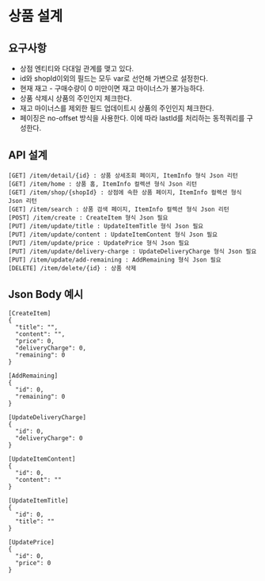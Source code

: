 # 상품 설계

## 요구사항
* 상점 엔티티와 다대일 관계를 맺고 있다.
* id와 shopId이외의 필드는 모두 var로 선언해 가변으로 설정한다.
* 현재 재고 - 구매수량이 0 미만이면 재고 마이너스가 불가능하다.
* 상품 삭제시 상품의 주인인지 체크한다.
* 재고 마이너스를 제외한 필드 업데이트시 상품의 주인인지 체크한다.
* 페이징은 no-offset 방식을 사용한다. 이에 따라 lastId를 처리하는 동적쿼리를 구성한다.

## API 설계
```
[GET] /item/detail/{id} : 상품 상세조회 페이지, ItemInfo 형식 Json 리턴
[GET] /item/home : 상품 홈, ItemInfo 컬렉션 형식 Json 리턴
[GET] /item/shop/{shopId} : 상점에 속한 상품 페이지, ItemInfo 컬렉션 형식 Json 리턴 
[GET] /item/search : 상품 검색 페이지, ItemInfo 컬렉션 형식 Json 리턴
[POST] /item/create : CreateItem 형식 Json 필요
[PUT] /item/update/title : UpdateItemTitle 형식 Json 필요
[PUT] /item/update/content : UpdateItemContent 형식 Json 필요
[PUT] /item/update/price : UpdatePrice 형식 Json 필요
[PUT] /item/update/delivery-charge : UpdateDeliveryCharge 형식 Json 필요
[PUT] /item/update/add-remaining : AddRemaining 형식 Json 필요
[DELETE] /item/delete/{id} : 상품 삭제
```

## Json Body 예시
```
[CreateItem]
{
  "title": "",
  "content": "",
  "price": 0,
  "deliveryCharge": 0,
  "remaining": 0
}

[AddRemaining]
{
  "id": 0,
  "remaining": 0
}

[UpdateDeliveryCharge]
{
  "id": 0,
  "deliveryCharge": 0
}

[UpdateItemContent]
{
  "id": 0,
  "content": ""
}

[UpdateItemTitle]
{
  "id": 0,
  "title": ""
}

[UpdatePrice]
{
  "id": 0,
  "price": 0
}
```